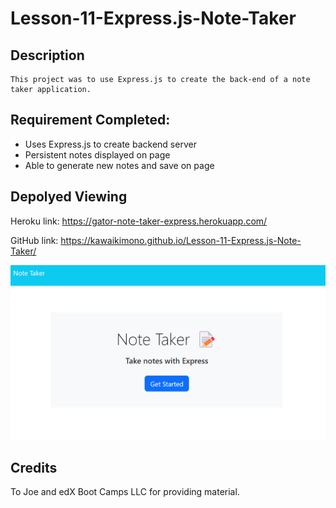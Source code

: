 # Lesson-11-Express.js-Note-Taker

## Description
```
This project was to use Express.js to create the back-end of a note taker application. 
```

## Requirement Completed:
- Uses Express.js to create backend server
- Persistent notes displayed on page
- Able to generate new notes and save on page

## Depolyed Viewing

Heroku link: https://gator-note-taker-express.herokuapp.com/

GitHub link: https://kawaikimono.github.io/Lesson-11-Express.js-Note-Taker/

![Website preview](./Preview.png)

## Credits
 To Joe and edX Boot Camps LLC for providing material.